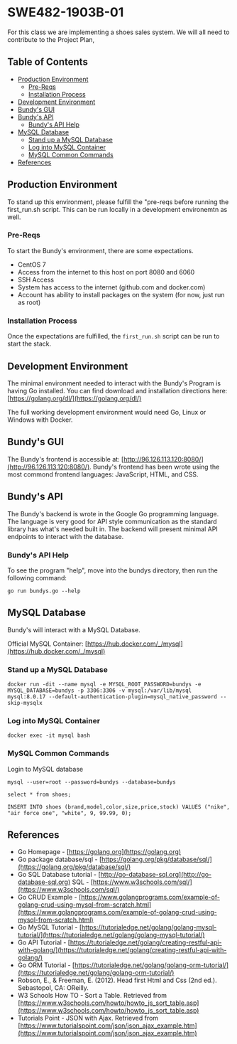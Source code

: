 # SWE482-1903B-01

For this class we are implementing a shoes sales system. We will all need to contribute to the Project Plan,

## Table of Contents

- [Production Environment](#production-environment)
  - [Pre-Reqs](#pre-reqs)
  - [Installation Process](#installation-process)
- [Development Environment](#development-environment)
- [Bundy's GUI](#bundys-gui)
- [Bundy's API](#bundys-api)
  - [Bundy's API Help](#bundys-api-help)
- [MySQL Database](#mysql-database)
  - [Stand up a MySQL Database](#stand-up-a-mysql-database)
  - [Log into MySQL Container](#log-into-mysql-container)
  - [MySQL Common Commands](#mysql-common-commands)
- [References](#references)

## Production Environment

To stand up this environment, please fulfill the "pre-reqs before running the first_run.sh script. This can be run locally in a development environemtn as well.

### Pre-Reqs

To start the Bundy's environment, there are some expectations.

- CentOS 7
- Access from the internet to this host on port 8080 and 6060
- SSH Access
- System has access to the internet (github.com and docker.com)
- Account has ability to install packages on the system (for now, just run as root)

### Installation Process

Once the expectations are fulfilled, the `first_run.sh` script can be run to start the stack.

## Development Environment

The minimal environment needed to interact with the Bundy's Program is having Go installed. You can find download and installation directions here: [https://golang.org/dl/](https://golang.org/dl/)

The full working development environment would need Go, Linux or Windows with Docker.

## Bundy's GUI

The Bundy's frontend is accessible at: [http://96.126.113.120:8080/](http://96.126.113.120:8080/). Bundy's frontend has been wrote using the most commond frontend languages: JavaScript, HTML, and CSS.

## Bundy's API

The Bundy's backend is wrote in the Google Go programming language. The language is very good for API style communication as the standard library has what's needed built in. The backend will present minimal API endpoints to interact with the database.

### Bundy's API Help

To see the program "help", move into the bundys directory, then run the following command:

```none
go run bundys.go --help
```

## MySQL Database

Bundy's will interact with a MySQL Database.

Official MySQL Container: [https://hub.docker.com/_/mysql](https://hub.docker.com/_/mysql)

### Stand up a MySQL Database

```none
docker run -dit --name mysql -e MYSQL_ROOT_PASSWORD=bundys -e MYSQL_DATABASE=bundys -p 3306:3306 -v mysql:/var/lib/mysql mysql:8.0.17 --default-authentication-plugin=mysql_native_password --skip-mysqlx
```

### Log into MySQL Container

```none
docker exec -it mysql bash
```

### MySQL Common Commands

Login to MySQL database

```none
mysql --user=root --password=bundys --database=bundys
```

```none
select * from shoes;
```

```none
INSERT INTO shoes (brand,model,color,size,price,stock) VALUES ("nike", "air force one", "white", 9, 99.99, 0);
```

## References

- Go Homepage - [https://golang.org](https://golang.org)
- Go package database/sql - [https://golang.org/pkg/database/sql/](https://golang.org/pkg/database/sql/)
- Go SQL Database tutorial - [http://go-database-sql.org](http://go-database-sql.org)
SQL - [https://www.w3schools.com/sql/](https://www.w3schools.com/sql/)
- Go CRUD Example - [https://www.golangprograms.com/example-of-golang-crud-using-mysql-from-scratch.html](https://www.golangprograms.com/example-of-golang-crud-using-mysql-from-scratch.html)
- Go MySQL Tutorial - [https://tutorialedge.net/golang/golang-mysql-tutorial/](https://tutorialedge.net/golang/golang-mysql-tutorial/)
- Go API Tutorial - [https://tutorialedge.net/golang/creating-restful-api-with-golang/](https://tutorialedge.net/golang/creating-restful-api-with-golang/)
- Go ORM Tutorial - [https://tutorialedge.net/golang/golang-orm-tutorial/](https://tutorialedge.net/golang/golang-orm-tutorial/)
- Robson, E., & Freeman, E. (2012). Head first Html and Css (2nd ed.). Sebastopol, CA: OReilly.
- W3 Schools How TO - Sort a Table. Retrieved from [https://www.w3schools.com/howto/howto_js_sort_table.asp](https://www.w3schools.com/howto/howto_js_sort_table.asp)
- Tutorials Point - JSON with Ajax. Retrieved from [https://www.tutorialspoint.com/json/json_ajax_example.htm](https://www.tutorialspoint.com/json/json_ajax_example.htm)
